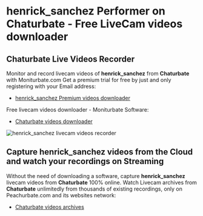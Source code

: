 # henrick_sanchez Performer on Chaturbate - Free LiveCam videos downloader

## Chaturbate Live Videos Recorder

Monitor and record livecam videos of **henrick_sanchez** from **Chaturbate** with Moniturbate.com
Get a premium trial for free by just and only registering with your Email address:
* [henrick_sanchez Premium videos downloader](https://moniturbate.com/request-demo-licence-key.html)

Free livecam videos downloader - Moniturbate Software:
* [Chaturbate videos downloader](https://moniturbate.com/moniturbate-download-software.html)

![henrick_sanchez livecam videos recorder](https://peachurnet.com/templates/moniturbate-software.png)


## Capture henrick_sanchez videos from the Cloud and watch your recordings on Streaming

Without the need of downloading a software, capture **henrick_sanchez** livecam videos from **Chaturbate** 100% online.
Watch Livecam archives from **Chaturbate** unlimitedly from thousands of existing recordings, only on Peachurbate.com and its websites network:
* [Chaturbate videos archives](https://peachurnet.com/)